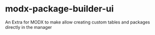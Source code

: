 # modx-package-builder-ui
An Extra for MODX to make allow creating custom tables and packages directly in the manager
